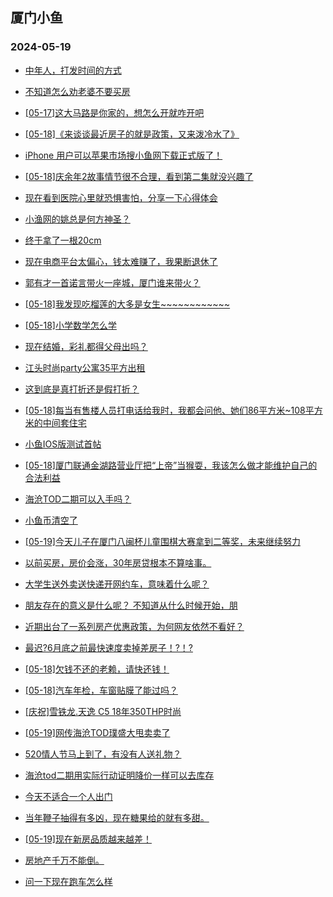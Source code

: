 ## 厦门小鱼 
### 2024-05-19

+ [中年人，打发时间的方式](http://bbs.xmfish.com/read-htm-tid-18192082.html)

+ [不知道怎么劝老婆不要买房](http://bbs.xmfish.com/read-htm-tid-18192242.html)

+ [[05-17]这大马路是你家的，想怎么开就咋开吧](http://bbs.xmfish.com/read-htm-tid-18192083.html)

+ [[05-18]《来谈谈最近房子的就是政策，又来泼冷水了》](http://bbs.xmfish.com/read-htm-tid-18192182.html)

+ [iPhone 用户可以苹果市场搜小鱼网下载正式版了！](http://bbs.xmfish.com/read-htm-tid-18192233.html)

+ [[05-18]庆余年2故事情节很不合理，看到第二集就没兴趣了](http://bbs.xmfish.com/read-htm-tid-18192117.html)

+ [现在看到医院心里就恐惧害怕，分享一下心得体会](http://bbs.xmfish.com/read-htm-tid-18192202.html)

+ [小渔网的姚总是何方神圣？](http://bbs.xmfish.com/read-htm-tid-18192335.html)

+ [终于拿了一根20cm](http://bbs.xmfish.com/read-htm-tid-18192144.html)

+ [现在电商平台太偏心，钱太难赚了，我果断退休了](http://bbs.xmfish.com/read-htm-tid-18192264.html)

+ [郭有才一首诺言带火一座城，厦门谁来带火？](http://bbs.xmfish.com/read-htm-tid-18192129.html)

+ [[05-18]我发现吃榴莲的大多是女生~~~~~~~~~~~~](http://bbs.xmfish.com/read-htm-tid-18192267.html)

+ [[05-18]小学数学怎么学](http://bbs.xmfish.com/read-htm-tid-18192480.html)

+ [现在结婚，彩礼都得父母出吗？](http://bbs.xmfish.com/read-htm-tid-18192338.html)

+ [江头时尚party公寓35平方出租](http://bbs.xmfish.com/read-htm-tid-18192511.html)

+ [这到底是真打折还是假打折？](http://bbs.xmfish.com/read-htm-tid-18192307.html)

+ [[05-18]每当有售楼人员打电话给我时，我都会问他、她们86平方米~108平方米的中间套住宅](http://bbs.xmfish.com/read-htm-tid-18192482.html)

+ [小鱼IOS版测试首帖](http://bbs.xmfish.com/read-htm-tid-18192327.html)

+ [[05-18]厦门联通金湖路营业厅把“上帝”当猴耍，我该怎么做才能维护自己的合法利益](http://bbs.xmfish.com/read-htm-tid-18192464.html)

+ [海沧TOD二期可以入手吗？](http://bbs.xmfish.com/read-htm-tid-18192369.html)

+ [小鱼币清空了](http://bbs.xmfish.com/read-htm-tid-18192397.html)

+ [[05-19]今天儿子在厦门八闽杯儿童围棋大赛拿到二等奖，未来继续努力](http://bbs.xmfish.com/read-htm-tid-18192520.html)

+ [以前买房，房价会涨，30年房贷根本不算啥事。](http://bbs.xmfish.com/read-htm-tid-18192496.html)

+ [大学生送外卖送快递开网约车，意味着什么呢？](http://bbs.xmfish.com/read-htm-tid-18192408.html)

+ [朋友存在的意义是什么呢？
不知道从什么时候开始，朋](http://bbs.xmfish.com/read-htm-tid-18192429.html)

+ [近期出台了一系列房产优惠政策，为何网友依然不看好？](http://bbs.xmfish.com/read-htm-tid-18192499.html)

+ [最迟?6月底之前最快速度卖掉差房子！?！?](http://bbs.xmfish.com/read-htm-tid-18192465.html)

+ [[05-18]欠钱不还的老赖，请快还钱！](http://bbs.xmfish.com/read-htm-tid-18192492.html)

+ [[05-18]汽车年检，车窗贴膜了能过吗？](http://bbs.xmfish.com/read-htm-tid-18192477.html)

+ [[庆祝]雪铁龙.天逸 C5
18年350THP时尚](http://bbs.xmfish.com/read-htm-tid-18192536.html)

+ [[05-19]网传海沧TOD璞盛大甩卖卖了](http://bbs.xmfish.com/read-htm-tid-18192684.html)

+ [520情人节马上到了，有没有人送礼物？](http://bbs.xmfish.com/read-htm-tid-18192491.html)

+ [海沧tod二期用实际行动证明降价一样可以去库存](http://bbs.xmfish.com/read-htm-tid-18192677.html)

+ [今天不适合一个人出门](http://bbs.xmfish.com/read-htm-tid-18192668.html)

+ [当年鞭子抽得有多凶，现在糖果给的就有多甜。](http://bbs.xmfish.com/read-htm-tid-18192646.html)

+ [[05-19]现在新房品质越来越差！](http://bbs.xmfish.com/read-htm-tid-18192764.html)

+ [房地产千万不能倒。](http://bbs.xmfish.com/read-htm-tid-18192714.html)

+ [问一下现在跑车怎么样](http://bbs.xmfish.com/read-htm-tid-18192545.html)

